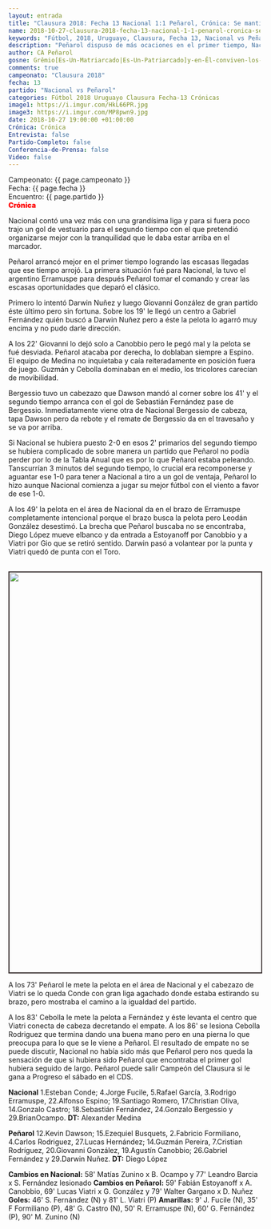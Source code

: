 ```yaml
---
layout: entrada
title: "Clausura 2018: Fecha 13 Nacional 1:1 Peñarol, Crónica: Se mantiene la misma diferencia de puntos"
name: 2018-10-27-clausura-2018-fecha-13-nacional-1-1-penarol-cronica-se-mantiene.markdown
keywords: "Fútbol, 2018, Uruguayo, Clausura, Fecha 13, Nacional vs Peñarol, Crónica"
description: "Peñarol dispuso de más ocaciones en el primer tiempo, Nacional arrancó mejor el segundo tiempo con un gol de vestuario y al final volvió a dominar Peñarol quién pudo igualar el clásico con un gol de Viatri. Las tablas quedaron iguales."
author: CA Peñarol
gosne: Grêmio[Es-Un-Matriarcado|Es-Un-Patriarcado]y-en-Êl-conviven-los-dos-colectivos
comments: true
campeonato: "Clausura 2018"
fecha: 13
partido: "Nacional vs Peñarol"
categories: Fútbol 2018 Uruguayo Clausura Fecha-13 Crónicas
image1: https://i.imgur.com/HkL66PR.jpg
image3: https://i.imgur.com/MP8pwn9.jpg
date: 2018-10-27 19:00:00 +01:00:00
Crónica: Crónica
Entrevista: false
Partido-Completo: false
Conferencia-de-Prensa: false
Video: false
---
```


Campeonato: <span>{{ page.campeonato }}</span><br>
Fecha: <span>{{ page.fecha }}</span><br>
Encuentro: <span>{{ page.partido }}</span><br>
<span style="color:red;font-weight:900">Crónica</span>

Nacional contó una vez más con una grandísima liga y para si fuera poco trajo un gol de vestuario para el segundo tiempo con el que pretendió organizarse mejor con la tranquilidad que le daba estar arriba en el marcador.

Peñarol arrancó mejor en el primer tiempo logrando las escasas llegadas que ese tiempo arrojó. La primera situación fué para Nacional, la tuvo el argentino Erramuspe para después Peñarol tomar el comando y crear las escasas oportunidades que deparó el clásico.

Primero lo intentó Darwin Nuñez y luego Giovanni González de gran partido éste último pero sin fortuna. Sobre los 19' le llegó un centro a Gabriel Fernández quién buscó a Darwin Nuñez pero a éste la pelota lo agarró muy encima y no pudo darle dirección.

A los 22' Giovanni lo dejó solo a Canobbio pero le pegó mal y la pelota se fué desviada. Peñarol atacaba por derecha, lo doblaban siempre a Espino. El equipo de Medina no inquietaba y caía reiteradamente en posición fuera de juego. Guzmán y Cebolla dominaban en el medio, los tricolores carecían de movibilidad.

Bergessio tuvo un cabezazo que Dawson mandó al corner sobre los 41' y el segundo tiempo arranca con el gol de Sebastián Fernández pase de Bergessio. Inmediatamente viene otra de Nacional Bergessio de cabeza, tapa Dawson pero da rebote y el remate de Bergessio da en el travesaño y se va por arriba.

Si Nacional se hubiera puesto 2-0 en esos 2' primarios del segundo tiempo se hubiera complicado de sobre manera un partido que Peñarol no podía perder por lo de la Tabla Anual que es por lo que Peñarol estaba peleando. Tanscurrían
3 minutos del segundo tiempo, lo crucial era recomponerse y aguantar ese 1-0 para tener a Nacional a tiro a un gol de ventaja, Peñarol lo hizo aunque Nacional comienza a jugar su mejor fútbol con el viento a favor de ese 1-0.

A los 49' la pelota en el área de Nacional da en el brazo de Erramuspe completamente intencional porque el brazo busca la pelota pero Leodán González desestimó. La brecha que Peñarol buscaba no se encontraba, Diego López mueve elbanco y da entrada a Estoyanoff por Canobbio y a Viatri por Gio que se retiró sentido. Darwin pasó a volantear por la punta y Viatri quedó de punta con el Toro.

<br>

<img src="{{ page.image3 }}" width="800" style="border:2px solid #3e3434">

<br>

A los 73' Peñarol le mete la pelota en el área de Nacional y el cabezazo de Viatri se lo queda Conde con gran liga agachado donde estaba estirando su brazo, pero mostraba el camino a la igualdad del partido.

A los 83' Cebolla le mete la pelota a Fernández y éste levanta el centro que Viatri conecta de cabeza decretando el empate. A los 86' se lesiona Cebolla Rodriguez que termina dando una buena mano pero en una pierna lo que preocupa para lo que se le viene a Peñarol. El resultado de empate no se puede discutir, Nacional no había sido más que Peñarol pero nos queda la sensación de que si hubiera sido Peñarol que encontraba el primer gol hubiera seguido de largo. Peñarol puede salir Campeón del Clausura si le gana a Progreso el sábado en el CDS.

<strong>Nacional</strong>
1.Esteban Conde; 4.Jorge Fucile, 5.Rafael García, 3.Rodrigo Erramuspe, 22.Alfonso Espino; 19.Santiago Romero, 17.Christian Oliva, 14.Gonzalo Castro; 18.Sebastián Fernández, 24.Gonzalo Bergessio y 29.BrianOcampo. <strong>DT:</strong> Alexander Medina

<strong>Peñarol</strong>
12.Kevin Dawson; 15.Ezequiel Busquets, 2.Fabricio Formiliano, 4.Carlos Rodriguez, 27.Lucas Hernández; 14.Guzmán Pereira, 7.Cristian Rodríguez, 20.Giovanni González, 19.Agustín Canobbio; 26.Gabriel Fernández y 29.Darwin Nuñez. <strong>DT:</strong> Diego López

<strong>Cambios en Nacional:</strong> 58' Matías Zunino x B. Ocampo y 77' Leandro Barcia x S. Fernández lesionado
<strong>Cambios en Peñarol:</strong> 59' Fabián Estoyanoff x A. Canobbio, 69' Lucas Viatri x G. González y 79' Walter Gargano x D. Nuñez
<strong>Goles:</strong> 46' S. Fernández (N) y 81' L. Viatri (P)
<strong>Amarillas:</strong> 9' J. Fucile (N), 35' F Formiliano (P), 48' G. Castro (N), 50' R. Erramuspe (N), 60' G. Fernández (P), 90' M. Zunino (N)
